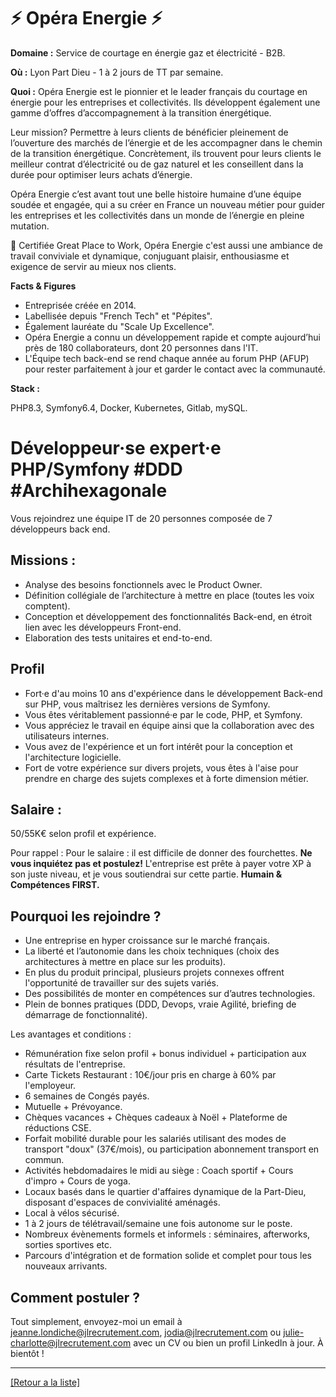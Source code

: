 # ⚡️ Opéra Energie ⚡️

**Domaine :** Service de courtage en énergie gaz et électricité - B2B.

**Où :** Lyon Part Dieu - 1 à 2 jours de TT par semaine. 

**Quoi :** Opéra Energie est le pionnier et le leader français du courtage en énergie pour les entreprises et collectivités. Ils développent également une gamme d’offres d’accompagnement à la transition énergétique.

Leur mission? Permettre à leurs clients de bénéficier pleinement de l’ouverture des marchés de l’énergie et de les accompagner dans le chemin de la transition énergétique. Concrètement, ils trouvent pour leurs clients le meilleur contrat d’électricité ou de gaz naturel et les conseillent dans la durée pour optimiser leurs achats d’énergie.

Opéra Energie c’est avant tout une belle histoire humaine d’une équipe soudée et engagée, qui a su créer en France un nouveau métier pour guider les entreprises et les collectivités dans un monde de l’énergie en pleine mutation.

🏅 Certifiée Great Place to Work, Opéra Energie c'est aussi une ambiance de travail conviviale et dynamique, conjuguant plaisir, enthousiasme et exigence de servir au mieux nos clients.

**Facts & Figures**

* Entreprisée créée en 2014.
* Labellisée depuis "French Tech" et "Pépites".
* Également lauréate du "Scale Up Excellence".
* Opéra Energie a connu un développement rapide et compte aujourd’hui près de 180 collaborateurs, dont 20 personnes dans l'IT. 
* L'Équipe tech back-end se rend chaque année au forum PHP (AFUP) pour rester parfaitement à jour et garder le contact avec la communauté.

**Stack :** 

PHP8.3, Symfony6.4, Docker, Kubernetes, Gitlab, mySQL.

# Développeur·se expert·e PHP/Symfony #DDD #Archihexagonale

Vous rejoindrez une équipe IT de 20 personnes composée de 7 développeurs back end. 

## Missions : 

* Analyse des besoins fonctionnels avec le Product Owner.
* Définition collégiale de l’architecture à mettre en place (toutes les voix comptent).
* Conception et développement des fonctionnalités Back-end, en étroit lien avec les développeurs Front-end.
* Elaboration des tests unitaires et end-to-end.


## Profil 

* Fort·e d'au moins 10 ans d'expérience dans le développement Back-end sur PHP, vous maîtrisez les dernières versions de Symfony.
* Vous êtes véritablement passionné·e par le code, PHP, et Symfony. 
* Vous appréciez le travail en équipe ainsi que la collaboration avec des utilisateurs internes.
* Vous avez de l'expérience et un fort intérêt pour la conception et l'architecture logicielle.
* Fort de votre expérience sur divers projets, vous êtes à l'aise pour prendre en charge des sujets complexes et à forte dimension métier.


## Salaire : 

50/55K€ selon profil et expérience. 

Pour rappel :  Pour le salaire : il est difficile de donner des fourchettes. **Ne vous inquiétez pas et postulez!** L'entreprise est prête à payer votre XP à son juste niveau, et je vous soutiendrai sur cette partie. **Humain & Compétences FIRST.**


## Pourquoi les rejoindre ?

* Une entreprise en hyper croissance sur le marché français.
* La liberté et l’autonomie dans les choix techniques (choix des architectures à mettre en place sur les produits).
* En plus du produit principal, plusieurs projets connexes offrent l'opportunité de travailler sur des sujets variés.
* Des possibilités de monter en compétences sur d’autres technologies.
* Plein de bonnes pratiques (DDD, Devops, vraie Agilité, briefing de démarrage de fonctionnalité).

 Les avantages et conditions :

* Rémunération fixe selon profil + bonus individuel + participation aux résultats de l'entreprise.
* Carte Tickets Restaurant : 10€/jour pris en charge à 60% par l'employeur.
* 6 semaines de Congés payés.
* Mutuelle + Prévoyance.
* Chèques vacances + Chèques cadeaux à Noël + Plateforme de réductions CSE.
* Forfait mobilité durable pour les salariés utilisant des modes de transport "doux" (37€/mois), ou participation abonnement transport en commun.
* Activités hebdomadaires le midi au siège : Coach sportif + Cours d'impro + Cours de yoga.
* Locaux basés dans le quartier d'affaires dynamique de la Part-Dieu, disposant d'espaces de convivialité aménagés.
* Local à vélos sécurisé.
* 1 à 2 jours de télétravail/semaine une fois autonome sur le poste.
* Nombreux évènements formels et informels : séminaires, afterworks, sorties sportives etc.
* Parcours d'intégration et de formation solide et complet pour tous les nouveaux arrivants.


## Comment postuler ?

Tout simplement, envoyez-moi un email à jeanne.londiche@jlrecrutement.com, jodia@jlrecrutement.com ou julie-charlotte@jlrecrutement.com avec un CV ou bien un profil LinkedIn à jour. À bientôt !

----
<a href="https://github.com/jlondiche/job-board-php/blob/master/README.md">[Retour a la liste]</a> 

